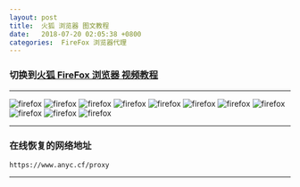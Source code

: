 ```yaml
---
layout: post
title:  火狐 浏览器 图文教程
date:   2018-07-20 02:05:38 +0800
categories:  FireFox 浏览器代理
---
```


### 切换到[火狐 FireFox 浏览器 **视频教程**](/2018/07/firefox/ "FireFox")

****

![firefox](/assets/images/firefox/firefox1.png "FireFox")
![firefox](/assets/images/firefox/firefox2.png "FireFox")
![firefox](/assets/images/firefox/firefox3.png "FireFox")
![firefox](/assets/images/firefox/firefox4.png "FireFox")
![firefox](/assets/images/firefox/firefox5.png "FireFox")
![firefox](/assets/images/firefox/firefox6.png "FireFox")
![firefox](/assets/images/firefox/firefox7.png "FireFox")
![firefox](/assets/images/firefox/firefox8.png "FireFox")
![firefox](/assets/images/firefox/firefox9.png "FireFox")
![firefox](/assets/images/firefox/firefox10.png "FireFox")
![firefox](/assets/images/firefox/firefox11.png "FireFox")

****

### 在线恢复的网络地址

```
https://www.anyc.cf/proxy
```
****

